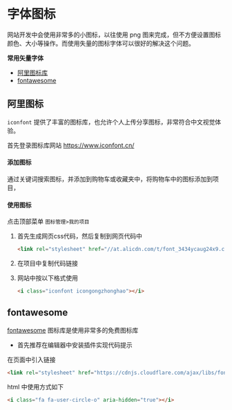 # 字体图标

网站开发中会使用非常多的小图标，以往使用 png 图来完成，但不方便设置图标颜色、大小等操作。而使用失量的图标字体可以很好的解决这个问题。

**常用矢量字体**

- [阿里图标库](https://www.iconfont.cn/)
- [fontawesome](http://www.fontawesome.com.cn/faicons/#new)

## 阿里图标

`iconfont` 提供了丰富的图标库，也允许个人上传分享图标，非常符合中文视觉体验。

首先登录图标库网站 https://www.iconfont.cn/

#### 添加图标

通过关键词搜索图标，并添加到购物车或收藏夹中，将购物车中的图标添加到项目，

#### 使用图标

点击顶部菜单 `图标管理>我的项目`

1. 首先生成网页css代码，然后复制到网页代码中

   ```html
   <link rel="stylesheet" href="//at.alicdn.com/t/font_3434ycaug24x9.css" />
   ```

2. 在项目中复制代码链接

3. 网站中按以下格式使用

   ```html
   <i class="iconfont icongongzhonghao"></i>
   ```



## fontawesome

[fontawesome](http://www.fontawesome.com.cn/faicons/#new) 图标库是使用非常多的免费图标库

- 首先推荐在编辑器中安装插件实现代码提示

在页面中引入链接

```html
<link rel="stylesheet" href="https://cdnjs.cloudflare.com/ajax/libs/font-awesome/4.7.0/css/font-awesome.min.css" />
```

html 中使用方式如下

```html
<i class="fa fa-user-circle-o" aria-hidden="true"></i>
```
